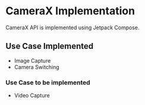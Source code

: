 # CameraX Implementation
CameraX API is implemented using Jetpack Compose.
## Use Case Implemented
- Image Capture
- Camera Switching

### Use Case to be implemented
- Video Capture
